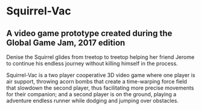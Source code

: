 # Squirrel-Vac
## A video game prototype created during the Global Game Jam, 2017 edition

Denise the Squirrel glides from treetop to treetop helping her friend Jerome to continue his endless journey without killing himself in the process.

Squirrel-Vac is a two player cooperative 3D video game where one player is air support, throwing acorn bombs that create a time-warping force field that slowdown the second player, thus facilitating more precise movements for their companion; and a second player is on the ground, playing a adventure endless runner while dodging and jumping over obstacles.
